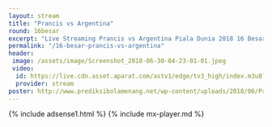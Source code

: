 ```yaml
---
layout: stream
title: "Prancis vs Argentina"
round: 16besar
excerpt: "Live Streaming Prancis vs Argentina Piala Dunia 2018 16 Besar Babak Knock Out"
permalink: "/16-besar-prancis-vs-argentina"
header:
 image: /assets/image/Screenshot_2018-06-30-04-23-01-01.jpeg
 video:
  id: https://live.cdn.asset.aparat.com/astv1/edge/tv3_high/index.m3u8?wmsAuthSign=618ec5a28a2ec620ac62d63c3f7124bd
  provider: stream
poster: http://www.prediksibolamenang.net/wp-content/uploads/2018/06/Prediksi-Skor-Prancis-Vs-Argentina-30-Juni-2018-1-1024x642.jpg
---
```

{% include adsense1.html %}
{% include mx-player.md %}
